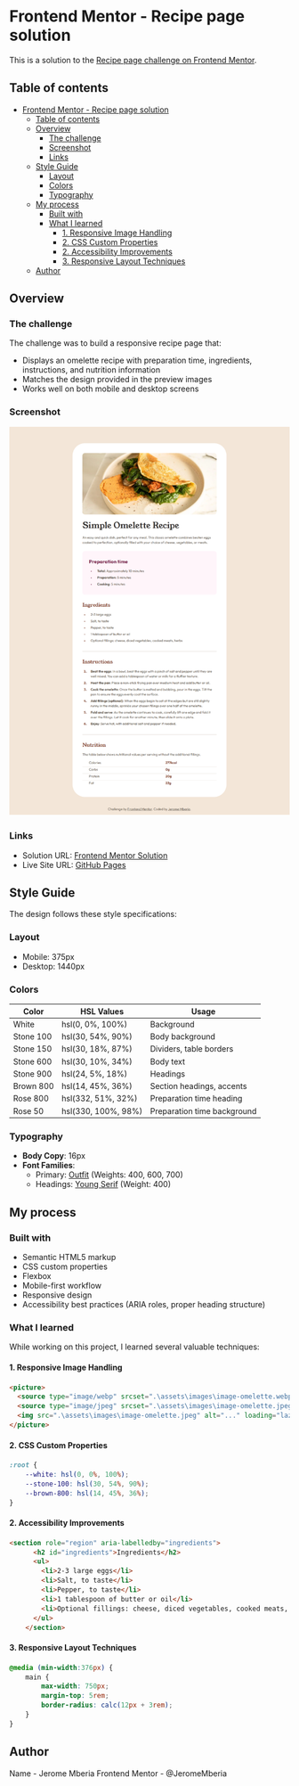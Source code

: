 # Frontend Mentor - Recipe page solution

This is a solution to the [Recipe page challenge on Frontend Mentor](https://www.frontendmentor.io/challenges/recipe-page-KiTsR8QQKm).

## Table of contents

- [Frontend Mentor - Recipe page solution](#frontend-mentor---recipe-page-solution)
  - [Table of contents](#table-of-contents)
  - [Overview](#overview)
    - [The challenge](#the-challenge)
    - [Screenshot](#screenshot)
    - [Links](#links)
  - [Style Guide](#style-guide)
    - [Layout](#layout)
    - [Colors](#colors)
    - [Typography](#typography)
  - [My process](#my-process)
    - [Built with](#built-with)
    - [What I learned](#what-i-learned)
      - [1. Responsive Image Handling](#1-responsive-image-handling)
      - [2. CSS Custom Properties](#2-css-custom-properties)
      - [2. Accessibility Improvements](#2-accessibility-improvements)
      - [3. Responsive Layout Techniques](#3-responsive-layout-techniques)
  - [Author](#author)

## Overview

### The challenge

The challenge was to build a responsive recipe page that:

- Displays an omelette recipe with preparation time, ingredients, instructions, and nutrition information
- Matches the design provided in the preview images
- Works well on both mobile and desktop screens

### Screenshot

![Desktop Screenshot](./preview.jpg)

### Links

- Solution URL: [Frontend Mentor Solution](https://www.frontendmentor.io/solutions/responsive-recipe-page-using-html-and-css-with-accessibility-features-xyz)
- Live Site URL: [GitHub Pages](https://yourusername.github.io/recipe-page/)

## Style Guide

The design follows these style specifications:

### Layout

- Mobile: 375px
- Desktop: 1440px

### Colors

| Color             | HSL Values               | Usage                          |
|-------------------|--------------------------|--------------------------------|
| White             | hsl(0, 0%, 100%)         | Background                     |
| Stone 100         | hsl(30, 54%, 90%)        | Body background                |
| Stone 150         | hsl(30, 18%, 87%)        | Dividers, table borders        |
| Stone 600         | hsl(30, 10%, 34%)        | Body text                      |
| Stone 900         | hsl(24, 5%, 18%)         | Headings                       |
| Brown 800         | hsl(14, 45%, 36%)        | Section headings, accents      |
| Rose 800          | hsl(332, 51%, 32%)       | Preparation time heading       |
| Rose 50           | hsl(330, 100%, 98%)      | Preparation time background    |

### Typography

- **Body Copy**: 16px
- **Font Families**:
  - Primary: [Outfit](https://fonts.google.com/specimen/Outfit) (Weights: 400, 600, 700)
  - Headings: [Young Serif](https://fonts.google.com/specimen/Young+Serif) (Weight: 400)

## My process

### Built with

- Semantic HTML5 markup
- CSS custom properties
- Flexbox
- Mobile-first workflow
- Responsive design
- Accessibility best practices (ARIA roles, proper heading structure)

### What I learned

While working on this project, I learned several valuable techniques:

#### 1. Responsive Image Handling

```html
<picture>
  <source type="image/webp" srcset=".\assets\images\image-omelette.webp">
  <source type="image/jpeg" srcset=".\assets\images\image-omelette.jpeg">
  <img src=".\assets\images\image-omelette.jpeg" alt="..." loading="lazy">
</picture>
```

#### 2. CSS Custom Properties

```css
:root {
    --white: hsl(0, 0%, 100%);
    --stone-100: hsl(30, 54%, 90%);
    --brown-800: hsl(14, 45%, 36%);
}
```

#### 2. Accessibility Improvements

```html
<section role="region" aria-labelledby="ingredients">
      <h2 id="ingredients">Ingredients</h2>
      <ul>
        <li>2-3 large eggs</li>
        <li>Salt, to taste</li>
        <li>Pepper, to taste</li>
        <li>1 tablespoon of butter or oil</li>
        <li>Optional fillings: cheese, diced vegetables, cooked meats, herbs</li>
      </ul>
    </section>
```

#### 3. Responsive Layout Techniques

```css
@media (min-width:376px) {
    main {
        max-width: 750px;
        margin-top: 5rem;
        border-radius: calc(12px + 3rem);
    }
}
```

## Author

Name - Jerome Mberia
Frontend Mentor - @JeromeMberia
